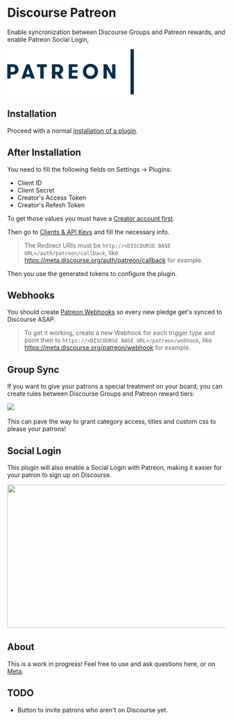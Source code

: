 # Discourse Patreon

Enable syncronization between Discourse Groups and Patreon rewards, and enable Patreon Social Login,

<img src="public/images/patreon-wordmark-navy.png?raw=true" width="292" height="104">

## Installation

Proceed with a normal [installation of a plugin](https://meta.discourse.org/t/install-a-plugin/19157?u=falco).


## After Installation

You need to fill the following fields on Settings -> Plugins:

- Client ID
- Client Secret
- Creator's Access Token
- Creator's Refesh Token

To get those values you must have a [Creator account first](https://www.patreon.com/become-a-patreon-creator).

Then go to [Clients & API Keys](https://www.patreon.com/platform/documentation/clients) and fill the necessary info.

> The Redirect URIs must be `http://<DISCOURSE BASE URL>/auth/patreon/callback`, like https://meta.discourse.org/auth/patreon/callback for example.

Then you use the generated tokens to configure the plugin.

## Webhooks

You should create [Patreon Webhooks](https://www.patreon.com/platform/documentation/webhooks) so every new pledge get's synced to Discourse ASAP.

> To get it working, create a new Webhook for each trigger type and point then to `https://<DISCOURSE BASE URL>/patreon/webhook`, like https://meta.discourse.org/patreon/webhook for example.

## Group Sync

If you want to give your patrons a special treatment on your board, you can create rules between Discourse Groups and Patreon reward tiers:

<img src="https://meta-s3-cdn.global.ssl.fastly.net/original/3X/a/7/a7ed547cbba142f050f4c4ccc673cde8876eafd1.png">

This can pave the way to grant category access, titles and custom css to please your patrons!

## Social Login

This plugin will also enable a Social Login with Patreon, making it easier for your patron to sign up on Discourse.

<img src="https://discourse-meta.s3-us-west-1.amazonaws.com/original/3X/d/6/d6fc81667227c41d1a59f374fa10dbc31c32bdf0.png" width="690" height="329">

## About

This is a work in progress! Feel free to use and ask questions here, or on [Meta](https://meta.discourse.org/t/discourse-patreon-login/44366?u=falco).

## TODO

- Button to invite patrons who aren't on Discourse yet.
